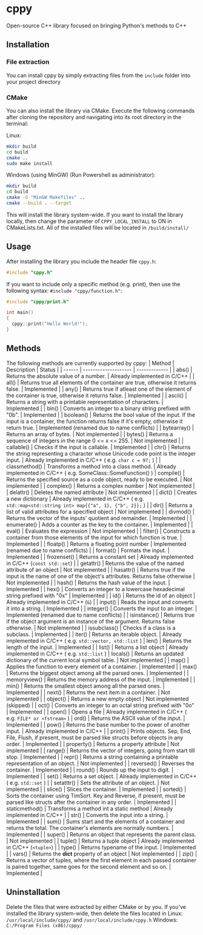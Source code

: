 # cppy
Open-source C++ library focused on bringing Python's methods to C++

## Installation
### File extraction
You can install cppy by simply extracting files from the `include` folder into your project directory
### CMake
You can also install the library via CMake.
Execute the following commands after cloning the repository and navigating into its root directory in the terminal:

Linux:
```sh
mkdir build
cd build
cmake ..
sudo make install
```
Windows (using MinGW) (Run Powershell as administrator):

```sh
mkdir build
cd build
cmake -G "MinGW Makefiles" ..
cmake --build . --target 
```
This will install the library system-wide.
If you want to install the library locally, then change the parameter of `CPPY_LOCAL_INSTALL` to ON in CMakeLists.txt. All of the installed files will be located in `/build/install/`

## Usage
After installing the library you include the header file `cppy.h`:
```c++
#include "cppy.h"
```
If you want to include only a specific method (e.g. print), then use the following syntax: `#include "cppy/function.h"`:
```c++
#include "cppy/print.h"

int main()
{
  cppy::print("Hello World!");
}
```

## Methods
The following methods are currently supported by cppy:
| Method | Description | Status |
| ------ | -------------------- | ------------- |
| abs() | Returns the absolute value of a number. | Already implemented in C/C++ |
| all() | Returns true all elements of the container are true, otherwise it returns false. | Implemented |
| any() | Returns true if atleast one of the element of the container is true, otherwise it returns false. | Implemented |
| ascii() | Returns a string with a printable representation of characters. | Implemented |
| bin() | Converts an integer to a binary string prefixed with "0b". | Implemented |
| boolean() | Returns the bool value of the input. If the input is a container, the function returns false if it's empty, otherwise it return true. | Implemented (renamed due to name conflicts) |
| bytearray() | Returns an array of bytes. | Not implemented |
| bytes() | Returns a sequence of integers in the range 0 <= x <= 255. | Not implemented |
| callable() | Checks if the input is callable. | Implemented |
| chr() | Returns the string representing a character whose Unicode code point is the integer input. | Already implemented in C/C++ ( e.g. `char c = 97;` ) |
| classmethod() | Transforms a method into a class method. | Already implemented in C/C++ ( e.g. SomeClass::SomeFunction() )
| compile() | Returns the specified source as a code object, ready to be executed. | Not implemented |
| complex() | Returns a complex number | Not implemented |
| delattr() | Deletes the named attribute | Not implemented |
| dict() | Creates a new dictionary | Already implemented in C/C++ ( e.g. `std::map<std::string int> map{{"a", 1}, {"b", 2}};` ) |
| dir() | Returns a list of valid attributes for a specified object | Not implemented |
| divmod() | Returns the vector of the inputs' quotient and remainder. | Implemented |
| enumerate() | Adds a counter as the key to the container. | Implemented |
| eval() | Evaluates the expression | Not implemented |
| filter() | Constructs a container from those elements of the input for which function is true. | Implemented |
| floatp() | Returns a floating point number | Implemented (renamed due to name conflicts) |
| format() | Formats the input. | Implemented |
| frozenset() | Returns a constant set | Already implemented in C/C++ (`const std::set`) |
| getattr() | Returns the value of the named attribute of an object | Not implemented |
| hasattr() | Returns true if the input is the name of one of the object's attributes. Returns false otherwise | Not implemented |
| hash() | Returns the hash value of the input. | Implemented |
| hex() | Converts an integer to a lowercase hexadecimal string prefixed with "0x" | Implemented |
| id() | Returns the id of an object | Already implemented in C/C++ (`&`) |
| input() | Reads the input and converts it into a string. | Implemented |
| integer() | Converts the input to an integer. | Implemented (renamed due to name conflicts) |
| isinstance() | Returns true if the object argument is an instance of the argument. Returns false otherwise. | Not implemented |
| issubclass() | Checks if a class is a subclass. | Implemented |
| iter() | Returns an iterable object. | Already implemented in C/C++ ( e.g. `std::vector, std::list` )
| len() | Returns the length of the input. | Implemented |
| list() | Returns a list object | Already implemented in C/C++ ( e.g. `std::list` )
| locals() | Returns an updated dictionary of the current local symbol table. | Not implemented |
| map() | Applies the function to every element of a container. | Implemented |
| max() | Returns the biggest object among all the parsed ones. | Implemented |
| memoryview() | Returns the memory address of the input. | Implemented |
| min() | Returns the smallest object among all the parsed ones. | Implemented |
| next() | Returns the next item in a container. | Not implemented |
| object() | Returns a new empty object | Not implemented (skipped) |
| oct() | Converts an integer to an octal string prefixed with "0o" | Implemented |
| open() | Opens a file | Already implemented in C/C++ ( e.g. `FILE* or <fstream>` )
| ord() | Returns the ASCII value of the input. | Implemented |
| pow() | Returns the base number to the power of another input. | Already implemented in C/C++ |
| print() | Prints objects. Sep, End, File, Flush, if present, must be parsed like structs before objects in any order. | Implemented |
| property() | Returns a property attribute | Not implemented |
| range() | Returns the vector of integers, going from start till stop. | Implemented |
| repr() | Returns a string containing a printable representation of an object. | Not implemented |
| reversed() | Reverses the container. | Implemented |
| round() | Rounds up the input to digit. | Implemented |
| set() | Returns a set object. | Already implemented in C/C++ ( e.g. `std::set` ) |
| setatttr() | Sets the attribute of an object. | Not implemented |
| slice() | Slices the container. | Implemented |
| sorted() | Sorts the container using TimSort. Key and Reverse, if present, must be parsed like structs after the container in any order. | Implemented |
| staticmethod() | Transforms a method int a static method | Already implemented in C/C++ |
| str() | Converts the input into a string. | Implemented |
| sum() | Sums start and the elements of a container and returns the total. The container's elements are normally numbers. | Implemented |
| super() | Returns an object that represents the parent class. | Not implemented |
| tuple() | Returns a tuple object | Already implemented in C/C++ (`<tuple>`) |
| type() | Returns typename of the input. | Implemented |
| vars() | Returns the __dict__ property of an object | Not implemented |
| zip() | Returns a vector of tuples, where the first element in each passed container is paired together, same goes for the second element and so on. | Implemented |

## Uninstallation
Delete the files that were extracted by either CMake or by you. If you've installed the library system-wide, then delete the files located in
Linux:
`/usr/local/include/cppy/` and `/usr/local/include/cppy.h`
Windows:
`C:/Program Files (x86)/cppy/`
